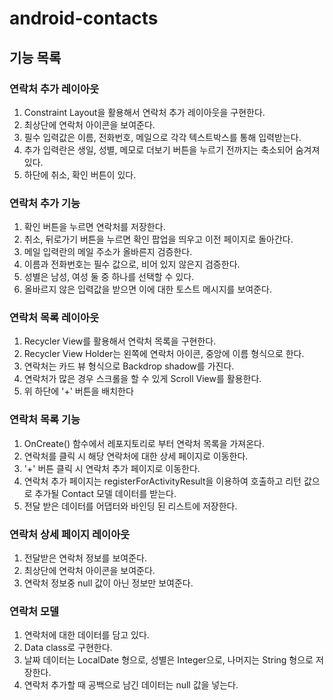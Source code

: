 # android-contacts

## 기능 목록
### 연락처 추가 레이아웃
1. Constraint Layout을 활용해서 연락처 추가 레이아웃을 구현한다.
2. 최상단에 연락처 아이콘을 보여준다.
3. 필수 입력값은 이름, 전화번호, 메일으로 각각 텍스트박스를 통해 입력받는다.
4. 추가 입력란은 생일, 성별, 메모로 더보기 버튼을 누르기 전까지는 축소되어 숨겨져 있다.
5. 하단에 취소, 확인 버튼이 있다.

### 연락처 추가 기능
1. 확인 버튼을 누르면 연락처를 저장한다.
2. 취소, 뒤로가기 버튼을 누르면 확인 팝업을 띄우고 이전 페이지로 돌아간다.
3. 메일 입력란의 메일 주소가 올바른지 검증한다.
4. 이름과 전화번호는 필수 값으로, 비어 있지 않은지 검증한다.
5. 성별은 남성, 여성 둘 중 하나를 선택할 수 있다.
6. 올바르지 않은 입력값을 받으면 이에 대한 토스트 메시지를 보여준다.

### 연락처 목록 레이아웃
1. Recycler View를 활용해서 연락처 목록을 구현한다.
2. Recycler View Holder는 왼쪽에 연락처 아이콘, 중앙에 이름 형식으로 한다.
3. 연락처는 카드 뷰 형식으로 Backdrop shadow를 가진다.
4. 연락처가 많은 경우 스크롤을 할 수 있게 Scroll View를 활용한다.
5. 위 하단에 '+' 버튼을 배치한다

### 연락처 목록 기능
1. OnCreate() 함수에서 레포지토리로 부터 연락처 목록을 가져온다.
2. 연락처를 클릭 시 해당 연락처에 대한 상세 페이지로 이동한다.
3. '+' 버튼 클릭 시 연락처 추가 페이지로 이동한다.
4. 연락처 추가 페이지는 registerForActivityResult을 이용하여 호출하고 리턴 값으로 추가될 Contact 모델 데이터를 받는다.
5. 전달 받은 데이터를 어댑터와 바인딩 된 리스트에 저장한다. 

### 연락처 상세 페이지 레이아웃
1. 전달받은 연락처 정보를 보여준다.
2. 최상단에 연락처 아이콘을 보여준다.
3. 연락처 정보중 null 값이 아닌 정보만 보여준다.

### 연락처 모델
1. 연락처에 대한 데이터를 담고 있다.
2. Data class로 구현한다.
3. 날짜 데이터는 LocalDate 형으로, 성별은 Integer으로, 나머지는 String 형으로 저장한다.
4. 연락처 추가할 때 공백으로 남긴 데이터는 null 값을 넣는다.